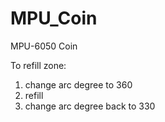# MPU_Coin
MPU-6050 Coin

To refill zone:
1. change arc degree to 360
2. refill
3. change arc degree back to 330

